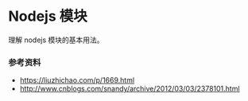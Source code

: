 # Nodejs 模块

理解 nodejs 模块的基本用法。


### 参考资料

- https://liuzhichao.com/p/1669.html
- http://www.cnblogs.com/snandy/archive/2012/03/03/2378101.html
